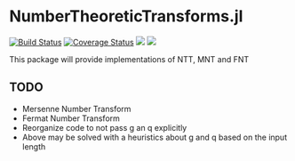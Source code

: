 # NumberTheoreticTransforms.jl

[![Build Status](https://travis-ci.org/jakubwro/NumberTheoreticTransforms.jl.svg?branch=master)](https://travis-ci.org/jakubwro/NumberTheoreticTransforms.jl)
[![Coverage Status](https://coveralls.io/repos/github/jakubwro/NumberTheoreticTransforms.jl/badge.svg)](https://coveralls.io/github/jakubwro/NumberTheoreticTransforms.jl)
[![](https://img.shields.io/badge/docs-stable-blue.svg)](https://jakubwro.github.io/NumberTheoreticTransforms.jl/stable)
[![](https://img.shields.io/badge/docs-latest-blue.svg)](https://jakubwro.github.io/NumberTheoreticTransforms.jl/latest)

This package will provide implementations of NTT, MNT and FNT

## TODO
- Mersenne Number Transform
- Fermat Number Transform
- Reorganize code to not pass g an q explicitly
- Above may be solved with a heuristics about g and q based on the input length
